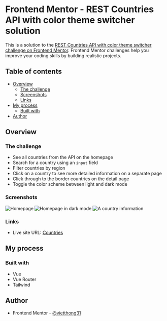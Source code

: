 # Frontend Mentor - REST Countries API with color theme switcher solution

This is a solution to the [REST Countries API with color theme switcher challenge on Frontend Mentor](https://www.frontendmentor.io/challenges/rest-countries-api-with-color-theme-switcher-5cacc469fec04111f7b848ca). Frontend Mentor challenges help you improve your coding skills by building realistic projects.

## Table of contents

- [Overview](#overview)
  - [The challenge](#the-challenge)
  - [Screenshots](#screenshots)
  - [Links](#links)
- [My process](#my-process)
  - [Built with](#built-with)
- [Author](#author)

## Overview

### The challenge

- See all countries from the API on the homepage
- Search for a country using an `input` field
- Filter countries by region
- Click on a country to see more detailed information on a separate page
- Click through to the border countries on the detail page
- Toggle the color scheme between light and dark mode

### Screenshots

![Homepage](https://i.imgur.com/cdoTHfr.png)
![Homepage in dark mode](https://i.imgur.com/QOQ7ADV.png)
![A country information](https://i.imgur.com/kyfXQNh.png)

### Links

- Live site URL: [Countries](https://stunning-taiyaki-ac92e3.netlify.app/)

## My process

### Built with

- Vue
- Vue Router
- Tailwind

## Author

- Frontend Mentor - [@vietthong31](https://www.frontendmentor.io/profile/vietthong31)
